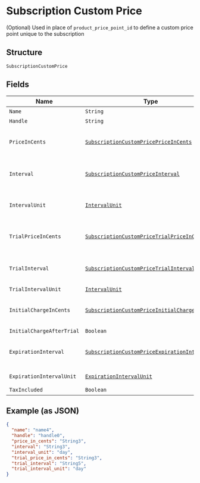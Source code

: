 
# Subscription Custom Price

(Optional) Used in place of `product_price_point_id` to define a custom price point unique to the subscription

## Structure

`SubscriptionCustomPrice`

## Fields

| Name | Type | Tags | Description | Getter | Setter |
|  --- | --- | --- | --- | --- | --- |
| `Name` | `String` | Optional | (Optional) | String getName() | setName(String name) |
| `Handle` | `String` | Optional | (Optional) | String getHandle() | setHandle(String handle) |
| `PriceInCents` | [`SubscriptionCustomPricePriceInCents`](../../doc/models/containers/subscription-custom-price-price-in-cents.md) | Required | This is a container for one-of cases. | SubscriptionCustomPricePriceInCents getPriceInCents() | setPriceInCents(SubscriptionCustomPricePriceInCents priceInCents) |
| `Interval` | [`SubscriptionCustomPriceInterval`](../../doc/models/containers/subscription-custom-price-interval.md) | Required | This is a container for one-of cases. | SubscriptionCustomPriceInterval getInterval() | setInterval(SubscriptionCustomPriceInterval interval) |
| `IntervalUnit` | [`IntervalUnit`](../../doc/models/interval-unit.md) | Required | Required if using `custom_price` attribute. | IntervalUnit getIntervalUnit() | setIntervalUnit(IntervalUnit intervalUnit) |
| `TrialPriceInCents` | [`SubscriptionCustomPriceTrialPriceInCents`](../../doc/models/containers/subscription-custom-price-trial-price-in-cents.md) | Optional | This is a container for one-of cases. | SubscriptionCustomPriceTrialPriceInCents getTrialPriceInCents() | setTrialPriceInCents(SubscriptionCustomPriceTrialPriceInCents trialPriceInCents) |
| `TrialInterval` | [`SubscriptionCustomPriceTrialInterval`](../../doc/models/containers/subscription-custom-price-trial-interval.md) | Optional | This is a container for one-of cases. | SubscriptionCustomPriceTrialInterval getTrialInterval() | setTrialInterval(SubscriptionCustomPriceTrialInterval trialInterval) |
| `TrialIntervalUnit` | [`IntervalUnit`](../../doc/models/interval-unit.md) | Optional | (Optional) | IntervalUnit getTrialIntervalUnit() | setTrialIntervalUnit(IntervalUnit trialIntervalUnit) |
| `InitialChargeInCents` | [`SubscriptionCustomPriceInitialChargeInCents`](../../doc/models/containers/subscription-custom-price-initial-charge-in-cents.md) | Optional | This is a container for one-of cases. | SubscriptionCustomPriceInitialChargeInCents getInitialChargeInCents() | setInitialChargeInCents(SubscriptionCustomPriceInitialChargeInCents initialChargeInCents) |
| `InitialChargeAfterTrial` | `Boolean` | Optional | (Optional) | Boolean getInitialChargeAfterTrial() | setInitialChargeAfterTrial(Boolean initialChargeAfterTrial) |
| `ExpirationInterval` | [`SubscriptionCustomPriceExpirationInterval`](../../doc/models/containers/subscription-custom-price-expiration-interval.md) | Optional | This is a container for one-of cases. | SubscriptionCustomPriceExpirationInterval getExpirationInterval() | setExpirationInterval(SubscriptionCustomPriceExpirationInterval expirationInterval) |
| `ExpirationIntervalUnit` | [`ExpirationIntervalUnit`](../../doc/models/expiration-interval-unit.md) | Optional | (Optional) | ExpirationIntervalUnit getExpirationIntervalUnit() | setExpirationIntervalUnit(ExpirationIntervalUnit expirationIntervalUnit) |
| `TaxIncluded` | `Boolean` | Optional | (Optional) | Boolean getTaxIncluded() | setTaxIncluded(Boolean taxIncluded) |

## Example (as JSON)

```json
{
  "name": "name4",
  "handle": "handle0",
  "price_in_cents": "String3",
  "interval": "String3",
  "interval_unit": "day",
  "trial_price_in_cents": "String3",
  "trial_interval": "String5",
  "trial_interval_unit": "day"
}
```

